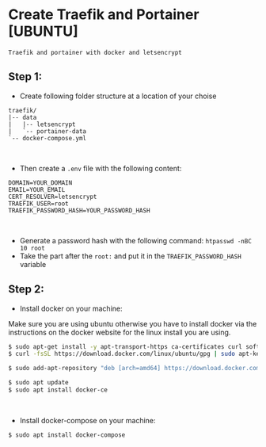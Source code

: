 # Create Traefik and Portainer [UBUNTU]
`Traefik and portainer with docker and letsencrypt`
<br>

## Step 1:
  - Create following folder structure at a location of your choise

  ```tree
  traefik/
  |-- data
  |   |-- letsencrypt
  |   `-- portainer-data
  `-- docker-compose.yml
  ```
  <br>

  - Then create a `.env` file with the following content:
  ```dotenv
  DOMAIN=YOUR_DOMAIN
  EMAIL=YOUR_EMAIL
  CERT_RESOLVER=letsencrypt
  TRAEFIK_USER=root
  TRAEFIK_PASSWORD_HASH=YOUR_PASSWORD_HASH
  ```
  <br>

  - Generate a password hash with the following command:
  `htpasswd -nBC 10 root`
  - Take the part after the `root:` and put it in the `TRAEFIK_PASSWORD_HASH` variable

## Step 2:
  - Install docker on your machine:
  
  Make sure you are using ubuntu otherwise you have to install docker via the instructions on the docker website for the linux install you are using.
  
  ```bash
  $ sudo apt-get install -y apt-transport-https ca-certificates curl software-properties-common
  $ curl -fsSL https://download.docker.com/linux/ubuntu/gpg | sudo apt-key add -

  $ sudo add-apt-repository "deb [arch=amd64] https://download.docker.com/linux/ubuntu focal stable"

  $ sudo apt update
  $ sudo apt install docker-ce
  ```
  <br>

  - Install docker-compose on your machine:
  ```bash
  $ sudo apt install docker-compose
  ```